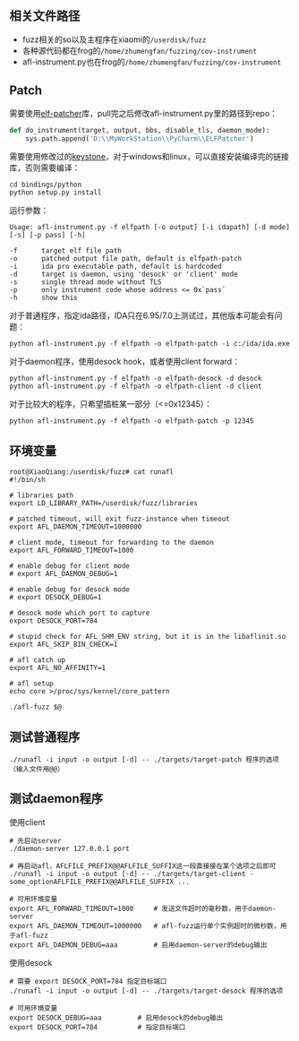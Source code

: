 ## 相关文件路径

+ fuzz相关的so以及主程序在xiaomi的`/userdisk/fuzz`
+ 各种源代码都在frog的`/home/zhumengfan/fuzzing/cov-instrument`
+ afl-instrument.py也在frog的`/home/zhumengfan/fuzzing/cov-instrument`

## Patch

需要使用[elf-patcher](https://github.com/Himyth/elf-patcher)库，pull完之后修改afl-instrument.py里的路径到repo：

```python
def do_instrument(target, output, bbs, disable_tls, daemon_mode):
    sys.path.append('D:\\MyWorkStation\\PyCharm\\ELFPatcher')
```

需要使用修改过的[keystone](https://github.com/Himyth/keystone)，对于windows和linux，可以直接安装编译完的链接库，否则需要编译：

```
cd bindings/python
python setup.py install
```

运行参数：

```
Usage: afl-instrument.py -f elfpath [-o output] [-i idapath] [-d mode] [-s] [-p pass] [-h]

-f      target elf file path
-o      patched output file path, default is elfpath-patch
-i      ida pro executable path, default is hardcoded
-d      target is daemon, using 'desock' or 'client' mode
-s      single thread mode without TLS
-p      only instrument code whose address <= 0x`pass`
-h      show this
```

对于普通程序，指定ida路径，IDA只在6.95/7.0上测试过，其他版本可能会有问题：

```
python afl-instrument.py -f elfpath -o elfpath-patch -i c:/ida/ida.exe
```

对于daemon程序，使用desock hook，或者使用client forward：

```
python afl-instrument.py -f elfpath -o elfpath-desock -d desock
python afl-instrument.py -f elfpath -o elfpath-client -d client
```

对于比较大的程序，只希望插桩某一部分（<=0x12345）：

```
python afl-instrument.py -f elfpath -o elfpath-patch -p 12345
```

## 环境变量

```
root@XiaoQiang:/userdisk/fuzz# cat runafl 
#!/bin/sh

# libraries path
export LD_LIBRARY_PATH=/userdisk/fuzz/libraries

# patched timeout, will exit fuzz-instance when timeout
export AFL_DAEMON_TIMEOUT=1000000

# client mode, timeout for forwarding to the daemon
export AFL_FORWARD_TIMEOUT=1000

# enable debug for client mode
# export AFL_DAEMON_DEBUG=1

# enable debug for desock mode
# export DESOCK_DEBUG=1

# desock mode which port to capture
export DESOCK_PORT=784

# stupid check for AFL_SHM_ENV string, but it is in the libaflinit.so
export AFL_SKIP_BIN_CHECK=1

# afl catch up
export AFL_NO_AFFINITY=1

# afl setup
echo core >/proc/sys/kernel/core_pattern

./afl-fuzz $@
```

## 测试普通程序

```
./runafl -i input -o output [-d] -- ./targets/target-patch 程序的选项（输入文件用@@）
```

## 测试daemon程序

使用client

```
# 先启动server
./daemon-server 127.0.0.1 port

# 再启动afl，AFLFILE_PREFIX@@AFLFILE_SUFFIX这一段直接接在某个选项之后即可
./runafl -i input -o output [-d] -- ./targets/target-client -some_optionAFLFILE_PREFIX@@AFLFILE_SUFFIX ...

# 可用环境变量
export AFL_FORWARD_TIMEOUT=1000		# 发送文件超时的毫秒数，用于daemon-server
export AFL_DAEMON_TIMEOUT=1000000	# afl-fuzz运行单个实例超时的微秒数，用于afl-fuzz
export AFL_DAEMON_DEBUG=aaa			# 启用daemon-server的debug输出
```

使用desock

```
# 需要 export DESOCK_PORT=784 指定目标端口
./runafl -i input -o output [-d] -- ./targets/target-desock 程序的选项

# 可用环境变量
export DESOCK_DEBUG=aaa			# 启用desock的debug输出
export DESOCK_PORT=784			# 指定目标端口
```

